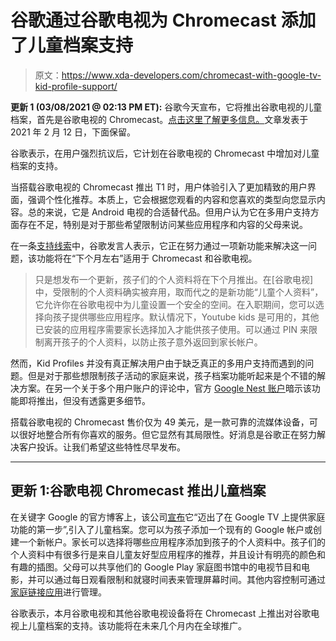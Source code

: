 # 谷歌通过谷歌电视为 Chromecast 添加了儿童档案支持

> 原文：<https://www.xda-developers.com/chromecast-with-google-tv-kid-profile-support/>

**更新 1 (03/08/2021 @ 02:13 PM ET):** 谷歌今天宣布，它将推出谷歌电视的儿童档案，首先是谷歌电视的 Chromecast。[点击这里了解更多信息。](#update1)文章发表于 2021 年 2 月 12 日，下面保留。

谷歌表示，在用户强烈抗议后，它计划在谷歌电视的 Chromecast 中增加对儿童档案的支持。

当搭载谷歌电视的 Chromecast 推出 T1 时，用户体验引入了更加精致的用户界面，强调个性化推荐。本质上，它会根据您观看的内容和您喜欢的类型向您显示内容。总的来说，它是 Android 电视的合适替代品。但用户认为它在多用户支持方面存在不足，特别是对于那些希望限制访问某些应用程序和内容的父母来说。

在一条[支持线索](https://issuetracker.google.com/u/2/issues/170027145)中，谷歌发言人表示，它正在努力通过一项新功能来解决这一问题，该功能将在“下个月左右”适用于 Chromecast 和谷歌电视。

> 只是想发布一个更新，孩子们的个人资料将在下个月推出。在[谷歌电视]中，受限制的个人资料确实被弃用，取而代之的是新功能“儿童个人资料”，它允许你在谷歌电视中为儿童设置一个安全的空间。在入职期间，您可以选择向孩子提供哪些应用程序。默认情况下，Youtube kids 是可用的，其他已安装的应用程序需要家长选择加入才能供孩子使用。可以通过 PIN 来限制离开孩子的个人资料，以防止孩子意外返回到家长帐户。

然而，Kid Profiles 并没有真正解决用户由于缺乏真正的多用户支持而遇到的问题。但是对于那些想限制孩子活动的家庭来说，孩子档案功能听起来是个不错的解决方案。在另一个关于多个用户账户的评论中，官方 [Google Nest 账户](https://twitter.com/googlenest/status/1315191221862555648?s=20)暗示该功能即将推出，但没有透露更多细节。

搭载谷歌电视的 Chromecast 售价仅为 49 美元，是一款可靠的流媒体设备，可以很好地整合所有你喜欢的服务。但它显然有其局限性。好消息是谷歌正在努力解决客户投诉。让我们希望这些特性尽早发布。

* * *

## 更新 1:谷歌电视 Chromecast 推出儿童档案

在关键字 Google 的官方博客上，该公司[宣布](https://blog.google/products/google-tv/kids-profiles/)它“迈出了在 Google TV 上提供家庭功能的第一步”,引入了儿童档案。您可以为孩子添加一个现有的 Google 帐户或创建一个新帐户。家长可以选择将哪些应用程序添加到孩子的个人资料中。孩子们的个人资料中有很多行是来自儿童友好型应用程序的推荐，并且设计有明亮的颜色和有趣的插图。父母可以共享他们的 Google Play 家庭图书馆中的电视节目和电影，并可以通过每日观看限制和就寝时间表来管理屏幕时间。其他内容控制可通过[家庭链接应用](https://play.google.com/store/apps/details?id=com.google.android.apps.kids.familylink)进行管理。

谷歌表示，本月谷歌电视和其他谷歌电视设备将在 Chromecast 上推出对谷歌电视上儿童档案的支持。该功能将在未来几个月内在全球推广。